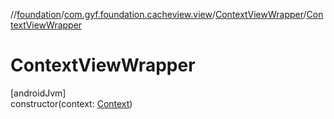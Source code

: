 //[foundation](../../../index.md)/[com.gyf.foundation.cacheview.view](../index.md)/[ContextViewWrapper](index.md)/[ContextViewWrapper](-context-view-wrapper.md)

# ContextViewWrapper

[androidJvm]\
constructor(context: [Context](https://developer.android.com/reference/kotlin/android/content/Context.html))